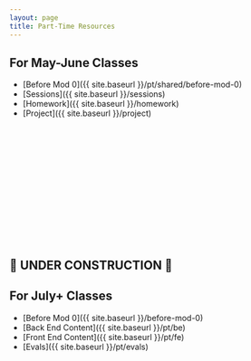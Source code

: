 ```yaml
---
layout: page
title: Part-Time Resources
---
```


## For May-June Classes

- [Before Mod 0]({{ site.baseurl }}/pt/shared/before-mod-0)
- [Sessions]({{ site.baseurl }}/sessions)
- [Homework]({{ site.baseurl }}/homework)
- [Project]({{ site.baseurl }}/project)

<br>
<br>
<br>
<br>
<br>
<br>
<br>
<br>
<br>
<br>
<br>
<br>

## 🚧 UNDER CONSTRUCTION 🚧
## For July+ Classes

- [Before Mod 0]({{ site.baseurl }}/before-mod-0)
- [Back End Content]({{ site.baseurl }}/pt/be)
- [Front End Content]({{ site.baseurl }}/pt/fe)
- [Evals]({{ site.baseurl }}/pt/evals)